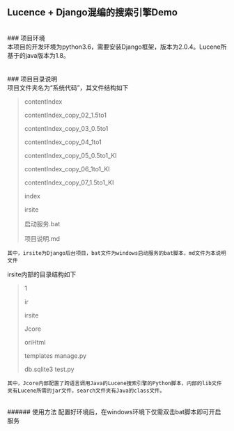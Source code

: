 ## Lucence + Django混编的搜索引擎Demo
<br>
### 项目环境
<br>
本项目的开发环境为python3.6，需要安装Django框架，版本为2.0.4。Lucene所基于的java版本为1.8。
<br>
<br>
<br>
### 项目目录说明
<br>
    项目文件夹名为“系统代码”，其文件结构如下
<br>

>contentIndex
>
>contentIndex_copy_02_1.5to1
>
>contentIndex_copy_03_0.5to1
>
>contentIndex_copy_04_1to1
>
>contentIndex_copy_05_0.5to1_KI
>
>contentIndex_copy_06_1to1_KI
>
>contentIndex_copy_07_1.5to1_KI
>
>index
>
>irsite
>
>启动服务.bat
>
>项目说明.md

    其中，irsite为Django后台项目，bat文件为windows启动服务的bat脚本，md文件为本说明文件

irsite内部的目录结构如下
>1
>
>ir
>
>irsite
>
>Jcore
>
>oriHtml
>
>templates
>manage.py
>
>db.sqlite3
>test.py

    其中，Jcore内部配置了跨语言调用Java的Lucene搜索引擎的Python脚本，内部的lib文件夹有Lucene所需的jar文件，search文件夹有Java的class文件。


<br>
###### 使用方法
配置好环境后，在windows环境下仅需双击bat脚本即可开启服务
